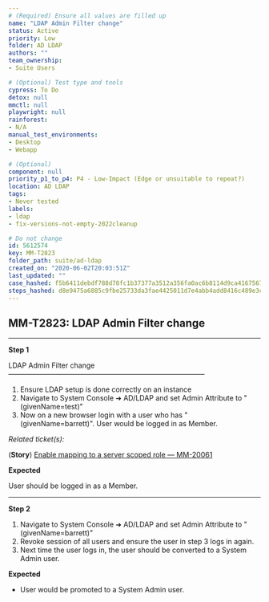 ```yaml
---
# (Required) Ensure all values are filled up
name: "LDAP Admin Filter change"
status: Active
priority: Low
folder: AD LDAP
authors: ""
team_ownership: 
- Suite Users

# (Optional) Test type and tools
cypress: To Do
detox: null
mmctl: null
playwright: null
rainforest: 
- N/A
manual_test_environments: 
- Desktop
- Webapp

# (Optional)
component: null
priority_p1_to_p4: P4 - Low-Impact (Edge or unsuitable to repeat?)
location: AD LDAP
tags: 
- Never tested
labels: 
- ldap
- fix-versions-not-empty-2022cleanup

# Do not change
id: 5612574
key: MM-T2823
folder_path: suite/ad-ldap
created_on: "2020-06-02T20:03:51Z"
last_updated: ""
case_hashed: f5b6411debdf788d78fc1b37377a3512a356fa0ac6b8114d9ca4167567cd287ddb4451de2c810e9754ef063ee2d4ff68
steps_hashed: d8e9475a6885c9fbe25733da3fae4425011d7e4abb4add8416c489e3c4440f3bf2f44703110a3ebd06d114ba08c45b22
---
```


## MM-T2823: LDAP Admin Filter change

---

**Step 1**

LDAP Admin Filter change\
————————————————————————————

1. Ensure LDAP setup is done correctly on an instance
2. Navigate to System Console ➜ AD/LDAP and set Admin Attribute to "(givenName=test)"
3. Now on a new browser login with a user who has "(givenName=barrett)". User would be logged in as Member.

_Related ticket(s):_

(**Story**) [Enable mapping to a server scoped role — MM-20061](https://mattermost.atlassian.net/browse/MM-20061)

**Expected**

User should be logged in as a Member.

---

**Step 2**

1. Navigate to System Console ➜ AD/LDAP and set Admin Attribute to "(givenName=barrett)"
2. Revoke session of all users and ensure the user in step 3 logs in again.
3. Next time the user logs in, the user should be converted to a System Admin user.

**Expected**

- User would be promoted to a System Admin user.
